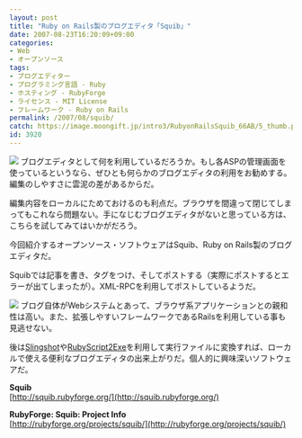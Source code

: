 ```yaml
---
layout: post
title: "Ruby on Rails製のブログエディタ「Squib」"
date: 2007-08-23T16:20:09+09:00
categories:
- Web
- オープンソース
tags: 
- ブログエディター
- プログラミング言語 - Ruby
- ホスティング - RubyForge
- ライセンス - MIT License
- フレームワーク - Ruby on Rails
permalink: /2007/08/squib/
catch: https://image.moongift.jp/intro3/RubyonRailsSquib_66AB/5_thumb.png
id: 3920
---
```

[![](https://image.moongift.jp/intro3/RubyonRailsSquib_66AB/6_thumb.png)](https://image.moongift.jp/intro3/RubyonRailsSquib_66AB/62.png) ブログエディタとして何を利用しているだろうか。もし各ASPの管理画面を使っているというなら、ぜひとも何らかのブログエディタの利用をお勧めする。編集のしやすさに雲泥の差があるからだ。   
  
編集内容をローカルにためておけるのも利点だ。ブラウザを間違って閉じてしまってもこれなら問題ない。手になじむブログエディタがないと思っている方は、こちらを試してみてはいかがだろう。   
  
今回紹介するオープンソース・ソフトウェアはSquib、Ruby on Rails製のブログエディタだ。   
  
<!--more-->  
  
Squibでは記事を書き、タグをつけ、そしてポストする（実際にポストするとエラーが出てしまったが）。XML-RPCを利用してポストしているようだ。   
  
[![](https://image.moongift.jp/intro3/RubyonRailsSquib_66AB/5_thumb.png)](https://image.moongift.jp/intro3/RubyonRailsSquib_66AB/52.png) ブログ自体がWebシステムとあって、ブラウザ系アプリケーションとの親和性は高い。また、拡張しやすいフレームワークであるRailsを利用している事も見逃せない。   
  
後は[Slingshot](http://www.moongift.jp/2007/07/slingshot/)や[RubyScript2Exe](http://www.erikveen.dds.nl/distributingrubyapplications/rails.html)を利用して実行ファイルに変換すれば、ローカルで使える便利なブログエディタの出来上がりだ。個人的に興味深いソフトウェアだ。   
  
**Squib**  
[http://squib.rubyforge.org/](http://squib.rubyforge.org/)  
  
**RubyForge: Squib: Project Info**  
[http://rubyforge.org/projects/squib/](http://rubyforge.org/projects/squib/)